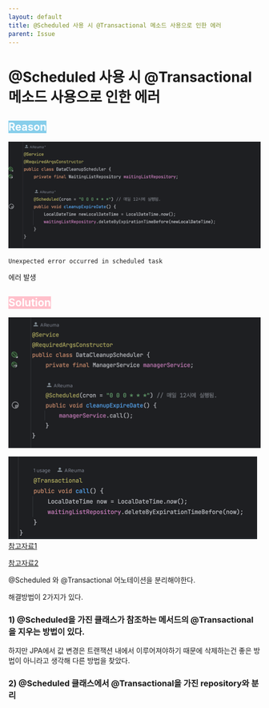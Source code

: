 ```yaml
---
layout: default
title: @Scheduled 사용 시 @Transactional 메소드 사용으로 인한 에러 
parent: Issue
---
```


# @Scheduled 사용 시 @Transactional 메소드 사용으로 인한 에러

## <span style="background-color:skyblue; color: white">Reason</span>
![before.png](/assets/images/Issue/Issue5/before.png)
    
```shell
Unexpected error occurred in scheduled task
```  
  
에러 발생



## <span style="background-color:pink; color: white"> Solution </span> 
![after.png](/assets/images/Issue/Issue5/after.png)     

![after_1.png](/assets/images/Issue/Issue5/after_1.png)
[참고자료1](https://www.inflearn.com/questions/297130/scheduled-%EC%82%AC%EC%9A%A9-%EC%8B%9C-transactional-%EB%A9%94%EC%86%8C%EB%93%9C-%EC%82%AC%EC%9A%A9-%EC%8B%A4%ED%8C%A8-%EA%B4%80%EB%A0%A8)
  
[참고자료2](https://jo5ham.tistory.com/45)  

@Scheduled 와 @Transactional 어노테이션을 분리해야한다.  

해결방법이 2가지가 있다.  
### 1) @Scheduled을 가진 클래스가 참조하는 메서드의 @Transactional을 지우는 방법이 있다.  
하지만 JPA에서 값 변경은 트랜잭션 내에서 이루어져야하기 때문에 삭제하는건 좋은 방법이 아니라고 생각해 다른 방법을 찾았다.  

### 2) @Scheduled 클래스에서 @Transactional을 가진 repository와 분리  


